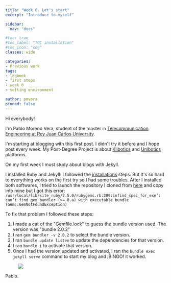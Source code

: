 ```yaml
---
title: "Week 0. Let's start"
excerpt: "Introduce to myself"

sidebar:
  nav: "docs"

#toc: true
#toc_label: "TOC installation"
#toc_icon: "cog"
classes: wide

categories:
- Previous work
tags:
- logbook
- first steps
- week 0
- setting environment

author: pmvera
pinned: false
---
```


Hi everybody!

I'm Pablo Moreno Vera, student of the master in [Telecommunication Engineering at 
Rey Juan Carlos University](https://www.urjc.es/estudios/master/872-ingenieria-de-telecomunicacion).

I'm starting at blogging with this first post. I didn't try it before and I hope post every week.
My Post-Degree Project is about [Klibotics](https://kibotics.org/) and [Unibotics](https://unibotics.org/) platforms.

On my first week I must study about blogs with Jekyll.

I installed Ruby and Jekyll: I followed the [installations](https://github.com/RoboticsLabURJC/2019-tfm-ignacio-arranz/tree/master/docs_template) steps. But It's 
so hard to everything works on the first try so I had some troubles. After I installed both softwares, I tried to launch the repository I cloned from [here](https://github.com/RoboticsLabURJC/2019-tfm-ignacio-arranz/tree/master/docs_template)
and copy into mine but I got this error: `/usr/local/lib/site_ruby/2.5.0/rubygems.rb:289:infind_spec_for_exe’: can’t find gem bundler (>= 0.a) with executable bundle (Gem::GemNotFoundException)`

To fix that problem I followed these steps:
1. I made a cat of the "Gemfile.lock" to guess the bundle version used. The version was "bundle 2.0.2" 
2. I ran `gem bundler -v 2.0.2` to select the bundle version.
3. I ran `bundle update listen` to update the dependencies for that version.
4. I ran `bundle i` to activate that version.
5. Once I had the version updated and activated, I ran the `bundle exec jekyll serve` command to start my blog and ¡BINGO! it worked.

<figure>
	<a href=""><img src="/assets/images/posts/start-the-adventure"></a>
	<!-- <figcaption>.</figcaption> -->
</figure>


Pablo.